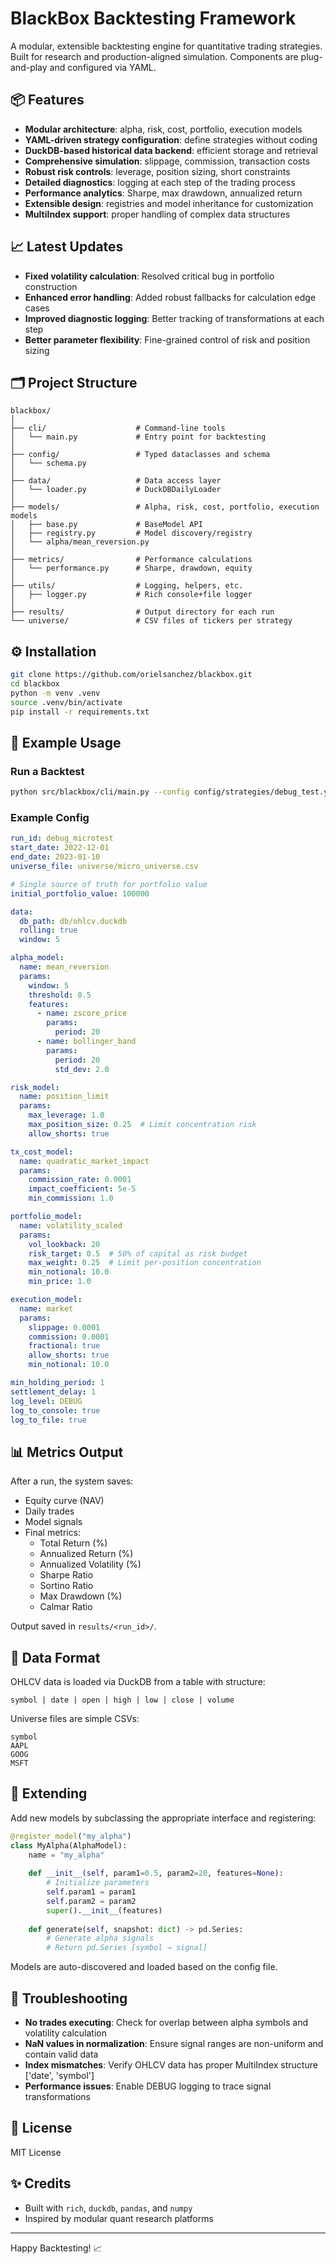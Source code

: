 # BlackBox Backtesting Framework

A modular, extensible backtesting engine for quantitative trading strategies. Built for research and production-aligned simulation. Components are plug-and-play and configured via YAML.

## 📦 Features

- **Modular architecture**: alpha, risk, cost, portfolio, execution models
- **YAML-driven strategy configuration**: define strategies without coding
- **DuckDB-based historical data backend**: efficient storage and retrieval
- **Comprehensive simulation**: slippage, commission, transaction costs
- **Robust risk controls**: leverage, position sizing, short constraints
- **Detailed diagnostics**: logging at each step of the trading process
- **Performance analytics**: Sharpe, max drawdown, annualized return
- **Extensible design**: registries and model inheritance for customization
- **MultiIndex support**: proper handling of complex data structures

## 📈 Latest Updates

- **Fixed volatility calculation**: Resolved critical bug in portfolio construction
- **Enhanced error handling**: Added robust fallbacks for calculation edge cases
- **Improved diagnostic logging**: Better tracking of transformations at each step
- **Better parameter flexibility**: Fine-grained control of risk and position sizing

## 🗂️ Project Structure

```
blackbox/
│
├── cli/                    # Command-line tools
│   └── main.py             # Entry point for backtesting
│
├── config/                 # Typed dataclasses and schema
│   └── schema.py
│
├── data/                   # Data access layer
│   └── loader.py           # DuckDBDailyLoader
│
├── models/                 # Alpha, risk, cost, portfolio, execution models
│   ├── base.py             # BaseModel API
│   ├── registry.py         # Model discovery/registry
│   └── alpha/mean_reversion.py
│
├── metrics/                # Performance calculations
│   └── performance.py      # Sharpe, drawdown, equity
│
├── utils/                  # Logging, helpers, etc.
│   ├── logger.py           # Rich console+file logger
│
├── results/                # Output directory for each run
└── universe/               # CSV files of tickers per strategy
```

## ⚙️ Installation

```bash
git clone https://github.com/orielsanchez/blackbox.git
cd blackbox
python -m venv .venv
source .venv/bin/activate
pip install -r requirements.txt
```

## 🧠 Example Usage

### Run a Backtest

```bash
python src/blackbox/cli/main.py --config config/strategies/debug_test.yaml
```

### Example Config

```yaml
run_id: debug_microtest
start_date: 2022-12-01
end_date: 2023-01-10
universe_file: universe/micro_universe.csv

# Single source of truth for portfolio value
initial_portfolio_value: 100000

data:
  db_path: db/ohlcv.duckdb
  rolling: true
  window: 5

alpha_model:
  name: mean_reversion
  params:
    window: 5
    threshold: 0.5
    features:
      - name: zscore_price
        params:
          period: 20
      - name: bollinger_band
        params:
          period: 20
          std_dev: 2.0

risk_model:
  name: position_limit
  params:
    max_leverage: 1.0
    max_position_size: 0.25  # Limit concentration risk
    allow_shorts: true

tx_cost_model:
  name: quadratic_market_impact
  params:
    commission_rate: 0.0001
    impact_coefficient: 5e-5
    min_commission: 1.0

portfolio_model:
  name: volatility_scaled
  params:
    vol_lookback: 20
    risk_target: 0.5  # 50% of capital as risk budget
    max_weight: 0.25  # Limit per-position concentration
    min_notional: 10.0
    min_price: 1.0

execution_model:
  name: market
  params:
    slippage: 0.0001
    commission: 0.0001
    fractional: true
    allow_shorts: true
    min_notional: 10.0

min_holding_period: 1
settlement_delay: 1
log_level: DEBUG
log_to_console: true
log_to_file: true
```

## 📊 Metrics Output

After a run, the system saves:
- Equity curve (NAV)
- Daily trades
- Model signals
- Final metrics:
  - Total Return (%)
  - Annualized Return (%)
  - Annualized Volatility (%)
  - Sharpe Ratio
  - Sortino Ratio
  - Max Drawdown (%)
  - Calmar Ratio

Output saved in `results/<run_id>/`.

## 📁 Data Format

OHLCV data is loaded via DuckDB from a table with structure:
```
symbol | date | open | high | low | close | volume
```

Universe files are simple CSVs:
```
symbol
AAPL
GOOG
MSFT
```

## 🔧 Extending

Add new models by subclassing the appropriate interface and registering:

```python
@register_model("my_alpha")
class MyAlpha(AlphaModel):
    name = "my_alpha"
    
    def __init__(self, param1=0.5, param2=20, features=None):
        # Initialize parameters
        self.param1 = param1
        self.param2 = param2
        super().__init__(features)
        
    def generate(self, snapshot: dict) -> pd.Series:
        # Generate alpha signals
        # Return pd.Series [symbol → signal]
```

Models are auto-discovered and loaded based on the config file.

## 🎯 Troubleshooting

- **No trades executing**: Check for overlap between alpha symbols and volatility calculation
- **NaN values in normalization**: Ensure signal ranges are non-uniform and contain valid data
- **Index mismatches**: Verify OHLCV data has proper MultiIndex structure ['date', 'symbol']
- **Performance issues**: Enable DEBUG logging to trace signal transformations

## 📝 License

MIT License

## ✨ Credits

- Built with `rich`, `duckdb`, `pandas`, and `numpy`
- Inspired by modular quant research platforms

---

Happy Backtesting! 📈
